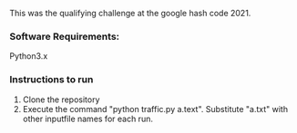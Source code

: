 This was the qualifying challenge at the google hash code 2021. 

### Software Requirements:
Python3.x

### Instructions to run
1) Clone the repository
2) Execute the command  "python traffic.py a.text". Substitute "a.txt" with other inputfile names for each run.
